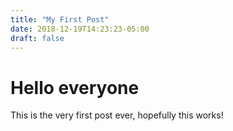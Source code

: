 ```yaml
---
title: "My First Post"
date: 2018-12-19T14:23:23-05:00
draft: false
---
```


# Hello everyone

This is the very first post ever, hopefully this works!